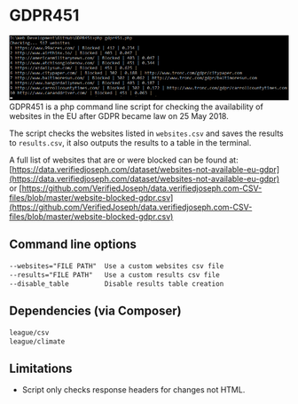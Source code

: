 # GDPR451
![Screenshot](checking.png)
GDPR451 is a php command line script for checking the availability of websites in the EU after GDPR became law on 25 May 2018.

The script checks the websites listed in `websites.csv` and saves the results to `results.csv`, it also outputs the results to a table in the terminal.

A full list of websites that are or were blocked can be found at: [https://data.verifiedjoseph.com/dataset/websites-not-available-eu-gdpr](https://data.verifiedjoseph.com/dataset/websites-not-available-eu-gdpr) or [https://github.com/VerifiedJoseph/data.verifiedjoseph.com-CSV-files/blob/master/website-blocked-gdpr.csv](https://github.com/VerifiedJoseph/data.verifiedjoseph.com-CSV-files/blob/master/website-blocked-gdpr.csv)

## Command line options
```
--websites="FILE PATH" 	Use a custom websites csv file
--results="FILE PATH" 	Use a custom results csv file
--disable_table 		Disable results table creation
```

## Dependencies (via Composer)
```
league/csv
league/climate
```
## Limitations
- Script only checks response headers for changes not HTML.
